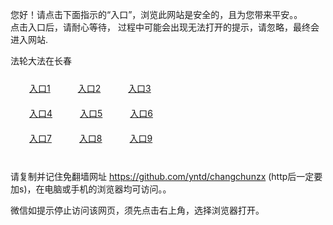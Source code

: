 您好！请点击下面指示的“入口”，浏览此网站是安全的，且为您带来平安。。 <br/>
点击入口后，请耐心等待， 过程中可能会出现无法打开的提示，请忽略，最终会进入网站. </br>

法轮大法在长春<br/>
<div style="padding:10px"><a style="margin:20px" target="_blank" href="https://d2dfvi4k6wmh3z.cloudfront.net/2Qpsp?kgqggd" id="ccLink1" rel="nofollow">入口1</a> <a target="_blank" style="margin:20px" href="https://d2g409uo20zt9j.cloudfront.net/2Qpsp?eeyukrla" id="ccLink2" rel="nofollow">入口2</a> <a style="margin:20px" target="_blank" href="https://dow51hr10u4r6.cloudfront.net/2Qpsp?sznueas" id="ccLink3" rel="nofollow">入口3</a></div>

<div style="padding:10px" ><a style="margin:20px" target="_blank" href="https://d2dfvi4k6wmh3z.cloudfront.net/2Qpsp?kgqggd" id="ccLink4" rel="nofollow">入口4</a> <a style="margin:20px" href="https://d2g409uo20zt9j.cloudfront.net/2Qpsp?eeyukrla" target="_blank" id="ccLink5" rel="nofollow">入口5</a> <a style="margin:20px" href="https://dow51hr10u4r6.cloudfront.net/2Qpsp?sznueas" target="_blank" id="ccLink6" rel="nofollow">入口6</a></div>

<div style="padding:10px"><a style="margin:20px" target="_blank" href="https://d2dfvi4k6wmh3z.cloudfront.net/2Qpsp?kgqggd" id="ccLink7" rel="nofollow">入口7</a> <a style="margin:20px" href="https://d2g409uo20zt9j.cloudfront.net/2Qpsp?eeyukrla" target="_blank" id="ccLink8" rel="nofollow">入口8</a> <a style="margin:20px" target="_blank" href="https://dow51hr10u4r6.cloudfront.net/2Qpsp?sznueas" id="ccLink9" rel="nofollow">入口9</a></div>

<br/>



请复制并记住免翻墙网址 https://github.com/yntd/changchunzx (http后一定要加s)，在电脑或手机的浏览器均可访问。。<br/>

微信如提示停止访问该网页，须先点击右上角，选择浏览器打开。
